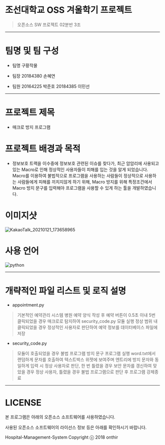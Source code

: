 # 조선대학교 OSS 겨울학기 프로젝트
> 오픈소스 SW 프로젝트 02분반 3조

------------------------------------------------------------------------------------------------------------------------------
# 팀명 및 팀 구성

- 팀명 
구황작물

- 팀장
20184380 손혜연

- 팀원
20164225 박준호
20184385 이민선

------------------------------------------------------------------------------------------------------------------------------

# 프로젝트 제목

- 매크로 방지 프로그램

# 프로젝트 배경과 목적

- 정보보호 트랙을 이수중에 정보보호 관련된 이슈를 찾다가, 최근 암암리에 사용되고 있는 Macro로 인해 정상적인 사용자들이 피해를 입는 것을 알게 되었습니다.
Macro를 이용하여 불법적으로 프로그램을 사용하는 사람들이 정상적으로 사용하는 사람들에게 피해를 끼치지않게 하기 위해, Macro 방지를 위해 특정조건에서
Macro 방지 문구를 입력해야 프로그램을 사용할 수 있게 하는 툴을 개발하였습니다. 

# 이미지샷 
![KakaoTalk_20210121_173658965](https://user-images.githubusercontent.com/60890985/105339581-2be3f280-5c20-11eb-9a28-42eaaf036e1a.png)


# 사용 언어 

![python](https://img.shields.io/badge/python-3.7-blue)

------------------------------------------------------------------------------------------------------------------------------

# 개략적인 파일 리스트 및 로직 설명 
- appointment.py
>기본적인 예약관리 시스템
병원 예약 양식 작성 후 예약 버튼이 0.5초 이내 5번 클릭되었을 경우 매크로로 탐지하여 security_code.py 모듈 실행 
정상 범위 내 클릭되었을 경우 정상적인 사용자로 판단하여 예약 정보를 데이터베이스 파일에 저장 

- security_code.py
>모듈이 호출되었을 경우 불법 프로그램 방지 문구 프로그램 실행 
word.txt에서 랜덤하게 문자를 호출하여 텍스트박스 위젯에 보여주며 엔트리에 방지 문자와 동일하게 입력 시 정상 사용자로 판단, 
한 번 틀렸을 경우 보안 문자를 갱신하여 맞았을 경우 정상 사용자, 틀렸을 경우 불법 프로그램으로 판단 후 프로그램 강제종료 

------------------------------------------------------------------------------------------------------------------------------

# LICENSE

본 프로그램은 아래의 오픈소스 소프트웨어를 사용하였습니다.

사용된 오픈소스 소프트웨어의 라이선스 정보 등은 아래를 확인하시기 바랍니다.

Hospital-Management-System
Copyright ⓒ 2018 onthir
